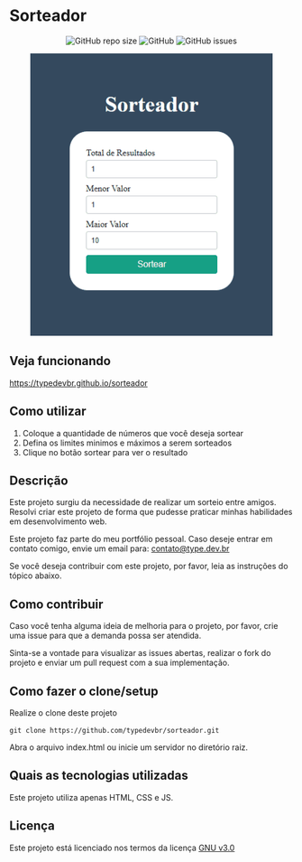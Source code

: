 # Sorteador

<p align="center">
  <img alt="GitHub repo size" src="https://img.shields.io/github/repo-size/typedevbr/sorteador">
  <img alt="GitHub" src="https://img.shields.io/github/license/typedevbr/sorteador">
  <img alt="GitHub issues" src="https://img.shields.io/github/issues/typedevbr/sorteador">
</p>

<p align="center">
  <img src="/assets/sorteador.gif" height=500>
</p>

## Veja funcionando
https://typedevbr.github.io/sorteador

## Como utilizar
1. Coloque a quantidade de números que você deseja sortear
1. Defina os limites minimos e máximos a serem sorteados
1. Clique no botão sortear para ver o resultado

## Descrição
Este projeto surgiu da necessidade de realizar um sorteio entre amigos. Resolvi criar este projeto de forma que pudesse praticar minhas habilidades em desenvolvimento web.

Este projeto faz parte do meu portfólio pessoal. Caso deseje entrar em contato comigo, envie um email para: contato@type.dev.br

Se você deseja contribuir com este projeto, por favor, leia as instruções do tópico abaixo.

## Como contribuir
Caso você tenha alguma ideia de melhoria para o projeto, por favor, crie uma issue para que a demanda possa ser atendida.

Sinta-se a vontade para visualizar as issues abertas, realizar o fork do projeto e enviar um pull request com a sua implementação.

## Como fazer o clone/setup
Realize o clone deste projeto

```
git clone https://github.com/typedevbr/sorteador.git
```

Abra o arquivo index.html ou inicie um servidor no diretório raiz.

## Quais as tecnologias utilizadas

Este projeto utiliza apenas HTML, CSS e JS.

## Licença
Este projeto está licenciado nos termos da licença [GNU v3.0](/LICENSE.md)